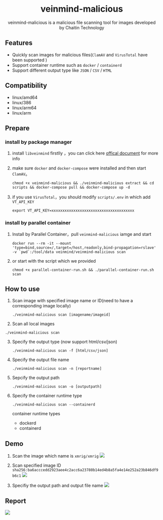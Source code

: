 <h1 align="center"> veinmind-malicious </h1>

<p align="center">
veinmind-malicious is a malicious file scanning tool for images developed by Chaitin Technology 
</p>

## Features

- Quickly scan images for malicious files(`ClamAV` and `VirusTotal` have been supported )
- Support container runtime such as `docker` / `containerd` 
- Support different output type like `JSON` / `CSV` / `HTML`

## Compatibility

- linux/amd64
- linux/386
- linux/arm64
- linux/arm

## Prepare

### install by package manager 

1. install `libveinmind`  firstlly ，you can click here [offical document](https://github.com/chaitin/libveinmind) for more info

2. make sure `docker` and `docker-compose` were installed and then start `ClamAV`。

    ```
    chmod +x veinmind-malicious && ./veinmind-malicious extract && cd scripts && docker-compose pull && docker-compose up -d
    ```

3. if you use `VirusTotal`，you should modify `scripts/.env` in which add `VT_API_KEY`
    ```
    export VT_API_KEY=xxxxxxxxxxxxxxxxxxxxxxxxxxxxxxxxxxxxxx
    ```

### install by parallel container

1. Install by Parallel Container，pull `veinmind-malicious` iamge  and start
    ```
    docker run --rm -it --mount 'type=bind,source=/,target=/host,readonly,bind-propagation=rslave' -v `pwd`:/tool/data veinmind/veinmind-malicious scan
    ```

2. or start with the script which we provided
    ```
    chmod +x parallel-container-run.sh && ./parallel-container-run.sh scan
    ```

## How to use

1. Scan image with specified image name or ID(need to have a corresponding image locally)

    ```
    ./veinmind-malicious scan [imagename/imageid]
    ```

2. Scan all local images

```
./veinmind-malicious scan
```

3. Specify the output type (now support html/csv/json)

    ```
    ./veinmind-malicious scan -f [html/csv/json]
    ```

4. Specify the output file name

    ```
    ./veinmind-malicious scan -n [reportname]
    ```

5. Sepcify the output path

    ```
    ./veinmind-malicious scan -o [outputpath]
    ```

6. Specify the container runtime type
    ```
    ./veinmind-malicious scan --containerd
    ```

    container runtime types
    - dockerd
    - containerd

## Demo
1. Scan the image which name is `xmrig/xmrig`
![](https://dinfinite.oss-cn-beijing.aliyuncs.com/image/20220119111800.png)

2. Scan specified image ID `sha256:ba6acccedd2923aee4c2acc6a23780b14ed4b8a5fa4e14e252a23b846df9b6c1`
![](https://dinfinite.oss-cn-beijing.aliyuncs.com/image/20220119112217.png)

3. Specifiy the output path and output file name
![](https://dinfinite.oss-cn-beijing.aliyuncs.com/image/20220119112058.png)

## Report
![](https://dinfinite.oss-cn-beijing.aliyuncs.com/image/20220119142131.png)